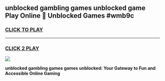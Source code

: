 
## unblocked gambling games unblocked game Play Online 👋 Unblocked Games #wmb9c
<h3>
<a href="https://premium.freeplayer.one?title=unblocked_gambling_games&ref=21F">CLICK TO PLAY</a></h3>
<hr>

<h3>
<a href="https://premium.freeplayer.one?title=unblocked_gambling_games&ref=21F">CLICK 2 PLAY</a>
  
</h3>

<a href="https://premium.freeplayer.one?title=unblocked_gambling_games&ref=21F/"><img src="https://clearcache.store/games.png"></a>


**unblocked gambling games games unblocked: Your Gateway to Fun and Accessible Online Gaming**
